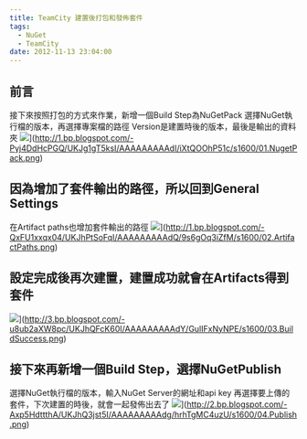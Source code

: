 ```yaml
---
title: TeamCity 建置後打包和發佈套件
tags:
  - NuGet
  - TeamCity
date: 2012-11-13 23:04:00
---
```


## 前言
接下來按照打包的方式來作業，新增一個Build Step為NuGetPack
選擇NuGet執行檔的版本，再選擇專案檔的路徑
Version是建置時後的版本，最後是輸出的資料夾
![](http://1.bp.blogspot.com/-Pyj4DdHcPGQ/UKJg1gT5ksI/AAAAAAAAAdI/iXtQOOhP51c/s1600/01.NugetPack.png)](http://1.bp.blogspot.com/-Pyj4DdHcPGQ/UKJg1gT5ksI/AAAAAAAAAdI/iXtQOOhP51c/s1600/01.NugetPack.png)

## 因為增加了套件輸出的路徑，所以回到General Settings
在Artifact paths也增加套件輸出的路徑
![](http://1.bp.blogspot.com/-QxFU1xxqx04/UKJhPtSoFqI/AAAAAAAAAdQ/9s6gOq3iZfM/s1600/02.ArtifactPaths.png)](http://1.bp.blogspot.com/-QxFU1xxqx04/UKJhPtSoFqI/AAAAAAAAAdQ/9s6gOq3iZfM/s1600/02.ArtifactPaths.png)

## 設定完成後再次建置，建置成功就會在Artifacts得到套件
![](http://3.bp.blogspot.com/-u8ub2aXW8pc/UKJhQFcK60I/AAAAAAAAAdY/GulIFxNyNPE/s1600/03.BuildSuccess.png)](http://3.bp.blogspot.com/-u8ub2aXW8pc/UKJhQFcK60I/AAAAAAAAAdY/GulIFxNyNPE/s1600/03.BuildSuccess.png)

## 接下來再新增一個Build Step，選擇NuGetPublish
選擇NuGet執行檔的版本，輸入NuGet Server的網址和api key
再選擇要上傳的套件，下次建置的時後，就會一起發佈出去了 
![](http://2.bp.blogspot.com/-Axp5HdttthA/UKJhQ3jst5I/AAAAAAAAAdg/hrhTgMC4uzU/s1600/04.Publish.png)](http://2.bp.blogspot.com/-Axp5HdttthA/UKJhQ3jst5I/AAAAAAAAAdg/hrhTgMC4uzU/s1600/04.Publish.png)